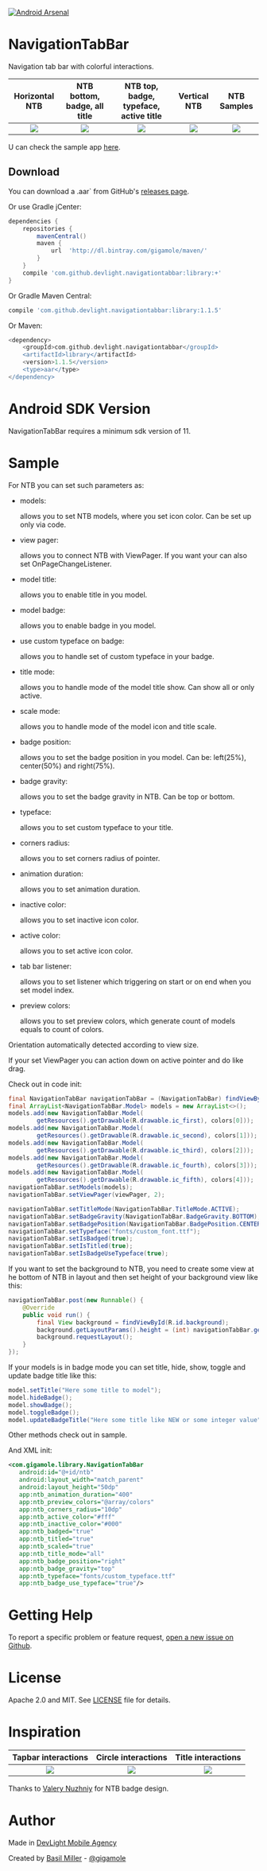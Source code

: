 [![Android Arsenal](https://img.shields.io/badge/Android%20Arsenal-NavigationTabBar-blue.svg?style=flat-square)](http://android-arsenal.com/details/1/3382)

NavigationTabBar
===================

Navigation tab bar with colorful interactions.

Horizontal NTB|NTB bottom, badge, all title |NTB top, badge, typeface, active title|Vertical NTB|NTB Samples|
:-------------------------:|:-------------------------:|:-------------------------:|:-------------------------:|:-------------------------:
![](https://lh6.googleusercontent.com/-Bf7uxUiRvfk/VvpVlkZzsVI/AAAAAAAACPA/Ysg9uuBpaL8UhsXpYPlyNJK6IJssdkMvg/w325-h552-no/hntb.gif)|![](https://lh4.googleusercontent.com/-hxXHKG4zMOU/VwLWxDdhxQI/AAAAAAAACQg/gErfodzZlpINFmlWllvuFs6dlRnp_rG9w/w322-h551-no/tbntb.gif)|![](https://lh5.googleusercontent.com/-3RKqh-MquqA/VwLWxHKv2jI/AAAAAAAACQg/WjmW9OravjIAzinLVFXEditNN4DFfRt6A/w322-h552-no/ttbntb.gif)|![](https://lh4.googleusercontent.com/-k4Ac7-c2m8E/VvpVlk3ZmLI/AAAAAAAACPA/21ISoAYGZzUlvGPmIauXwfYZOKdCYIRGg/w323-h552-no/vntb.gif)|![](https://lh5.googleusercontent.com/-hmELfZQvexU/VvpVlooaPvI/AAAAAAAACPA/5HA5ic7dASwBUYqpqcfxAmfLzPPDXejqQ/w322-h552-no/ntbs.gif)

U can check the sample app [here](https://github.com/DevLight-Mobile-Agency/NavigationTabBar/tree/master/app).

Download
------------

You can download a .aar` from GitHub's [releases page](https://github.com/DevLight-Mobile-Agency/NavigationTabBar/releases).

Or use Gradle jCenter:

```groovy
dependencies {
    repositories {
        mavenCentral()
        maven {
            url  'http://dl.bintray.com/gigamole/maven/'
        }
    }
    compile 'com.github.devlight.navigationtabbar:library:+'
}
```

Or Gradle Maven Central:

```groovy
compile 'com.github.devlight.navigationtabbar:library:1.1.5'
```

Or Maven:

```groovy
<dependency>
    <groupId>com.github.devlight.navigationtabbar</groupId>
    <artifactId>library</artifactId>
    <version>1.1.5</version>
    <type>aar</type>
</dependency>
```

Android SDK Version
=========

NavigationTabBar requires a minimum sdk version of 11. 

Sample
========

For NTB you can set such parameters as:
 
 - models:
    
    allows you to set NTB models, where you set icon color. Can be set up only via code.
    
 - view pager:
     
    allows you to connect NTB with ViewPager. If you want your can also set OnPageChangeListener.    

 - model title:
    
    allows you to enable title in you model.
    
 - model badge:
     
    allows you to enable badge in you model.
     
 - use custom typeface on badge:
     
    allows you to handle set of custom typeface in your badge.
    
 - title mode:
   
     allows you to handle mode of the model title show. Can show all or only active.
     
 - scale mode:
    
     allows you to handle mode of the model icon and title scale.
     
 - badge position:
 
    allows you to set the badge position in you model. Can be: left(25%), center(50%) and right(75%).

 - badge gravity:
  
    allows you to set the badge gravity in NTB. Can be top or bottom.
    
 - typeface:
 
    allows you to set custom typeface to your title.
 
 - corners radius:
    
    allows you to set corners radius of pointer.

 - animation duration:
  
    allows you to set animation duration.
      
 - inactive color:

    allows you to set inactive icon color.
     
 - active color:
  
    allows you to set active icon color.
     
 - tab bar listener:
  
    allows you to set listener which triggering on start or on end when you set model index.
        
 - preview colors:
  
    allows you to set preview colors, which generate count of models equals to count of colors.

Orientation automatically detected according to view size.

If your set ViewPager you can action down on active pointer and do like drag.

Check out in code init:

```java
final NavigationTabBar navigationTabBar = (NavigationTabBar) findViewById(R.id.ntb);
final ArrayList<NavigationTabBar.Model> models = new ArrayList<>();
models.add(new NavigationTabBar.Model(
        getResources().getDrawable(R.drawable.ic_first), colors[0]));
models.add(new NavigationTabBar.Model(
        getResources().getDrawable(R.drawable.ic_second), colors[1]));
models.add(new NavigationTabBar.Model(
        getResources().getDrawable(R.drawable.ic_third), colors[2]));
models.add(new NavigationTabBar.Model(
        getResources().getDrawable(R.drawable.ic_fourth), colors[3]));
models.add(new NavigationTabBar.Model(
        getResources().getDrawable(R.drawable.ic_fifth), colors[4]));
navigationTabBar.setModels(models);
navigationTabBar.setViewPager(viewPager, 2);

navigationTabBar.setTitleMode(NavigationTabBar.TitleMode.ACTIVE);
navigationTabBar.setBadgeGravity(NavigationTabBar.BadgeGravity.BOTTOM);
navigationTabBar.setBadgePosition(NavigationTabBar.BadgePosition.CENTER);
navigationTabBar.setTypeface("fonts/custom_font.ttf");
navigationTabBar.setIsBadged(true);
navigationTabBar.setIsTitled(true);
navigationTabBar.setIsBadgeUseTypeface(true);
```

If you want to set the background to NTB, you need to create some view at he bottom of NTB in layout and then set height of your background view like this:

```java
navigationTabBar.post(new Runnable() {
    @Override
    public void run() {
        final View background = findViewById(R.id.background);
        background.getLayoutParams().height = (int) navigationTabBar.getBarHeight();
        background.requestLayout();
    }
});
```

If your models is in badge mode you can set title, hide, show, toggle and update badge title like this:

```java
model.setTitle("Here some title to model");
model.hideBadge();
model.showBadge();
model.toggleBadge();
model.updateBadgeTitle("Here some title like NEW or some integer value");
```
            
Other methods check out in sample.

And XML init:

```xml
<com.gigamole.library.NavigationTabBar
   android:id="@+id/ntb"
   android:layout_width="match_parent"
   android:layout_height="50dp"
   app:ntb_animation_duration="400"
   app:ntb_preview_colors="@array/colors"
   app:ntb_corners_radius="10dp"
   app:ntb_active_color="#fff"
   app:ntb_inactive_color="#000"
   app:ntb_badged="true"
   app:ntb_titled="true"
   app:ntb_scaled="true"
   app:ntb_title_mode="all"
   app:ntb_badge_position="right"
   app:ntb_badge_gravity="top"
   app:ntb_typeface="fonts/custom_typeface.ttf"
   app:ntb_badge_use_typeface="true"/>
```

Getting Help
======

To report a specific problem or feature request, [open a new issue on Github](https://github.com/DevLight-Mobile-Agency/NavigationTabBar/issues/new).

License
======

Apache 2.0 and MIT. See [LICENSE](https://github.com/DevLight-Mobile-Agency/NavigationTabBar/blob/master/LICENSE.txt) file for details.

Inspiration
======

Tapbar interactions| Circle interactions | Title interactions
:-------------------------:|:-------------------------:|:-------------------------:
![](https://s-media-cache-ak0.pinimg.com/originals/39/ee/33/39ee330f3460bd638284f0576bc95b65.gif)|![](https://s-media-cache-ak0.pinimg.com/564x/f4/0d/a9/f40da9e5b73eb5e0e46681eba38f1347.jpg)|![](https://s-media-cache-ak0.pinimg.com/564x/14/eb/dd/14ebddfc0d92f02be3d61ede48a9da6e.jpg)

Thanks to [Valery Nuzhniy](https://www.pinterest.com/hevbolt/) for NTB badge design.

Author
=======

Made in [DevLight Mobile Agency](https://github.com/DevLight-Mobile-Agency)

Created by [Basil Miller](https://github.com/GIGAMOLE) - [@gigamole](mailto:http://gigamole53@gmail.com)